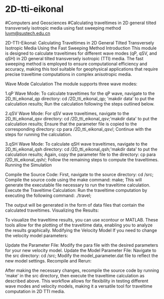 # 2D-tti-eikonal
#Computers and Geosciences
#Calculating traveltimes in 2D general tilted transversely isotropic media using fast sweeping method
luym@sustech.edu.cn


2D-TTI-Eikonal: Calculating Traveltimes in 2D General Tilted Transversely Isotropic Media Using the Fast Sweeping Method
Introduction
This module is designed to calculate traveltimes for different wave modes (qP, qSV, and qSH) in 2D general tilted transversely isotropic (TTI) media. 
The fast sweeping method is employed to ensure computational efficiency and accuracy, making this tool suitable for geophysical applications that 
require precise traveltime computations in complex anisotropic media.

Wave Mode Calculation
The module supports three wave modes:

1.qP Wave Mode:
To calculate traveltimes for the qP wave, navigate to the 2D_tti_eikonal_qp directory:
cd /2D_tti_eikonal_qp; 'makdir data' to put the calculation results;
Run the calculation following the steps outlined below.

2.qSV Wave Mode:
For qSV wave traveltimes, navigate to the 2D_tti_eikonal_qsv directory:
cd /2D_tti_eikonal_qsv;'makdir data' to put the calculation results;
Ensure that the parameter file is copied to the corresponding directory:
cp para /2D_tti_eikonal_qsv/;
Continue with the steps for running the calculation.

3.qSH Wave Mode:
To calculate qSH wave traveltimes, navigate to the 2D_tti_eikonal_qsh directory:
cd /2D_tti_eikonal_qsh;'makdir data' to put the calculation results;
Again, copy the parameter file to the directory:
cp para /2D_tti_eikonal_qsh/;
Follow the remaining steps to compute the traveltimes.
Running the Simulation

Compile the Source Code:
First, navigate to the source directory:
cd /src;
Compile the source code using the make command:
make;
This will generate the executable file necessary to run the traveltime calculation.
Execute the Traveltime Calculation:
Run the traveltime computation by executing the following command:
./travel;

The output will be generated in the form of data files that contain the calculated traveltimes.
Visualizing the Results:

To visualize the traveltime results, you can use xcontour or MATLAB. These tools allow for the plotting of the traveltime data, enabling you to analyze the results graphically.
Modifying the Velocity Model
If you need to change the velocity model parameters:

Update the Parameter File:
Modify the para file with the desired parameters for your new velocity model.
Update the Model Parameter File:
Navigate to the src directory:
cd /src;
Modify the model_parameter.dat file to reflect the new model settings.
Recompile and Rerun:

After making the necessary changes, recompile the source code by running 'make' in the src directory, then execute the traveltime calculation as described above.
This workflow allows for flexibility in testing different wave modes and velocity models, making it a versatile tool for traveltime computation in 2D TTI media.
